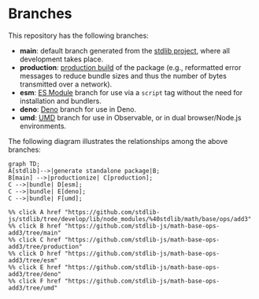 <!--

@license Apache-2.0

Copyright (c) 2022 The Stdlib Authors.

Licensed under the Apache License, Version 2.0 (the "License");
you may not use this file except in compliance with the License.
You may obtain a copy of the License at

    http://www.apache.org/licenses/LICENSE-2.0

Unless required by applicable law or agreed to in writing, software
distributed under the License is distributed on an "AS IS" BASIS,
WITHOUT WARRANTIES OR CONDITIONS OF ANY KIND, either express or implied.
See the License for the specific language governing permissions and
limitations under the License.

-->

# Branches

This repository has the following branches:

-   **main**: default branch generated from the [stdlib project][stdlib-url], where all development takes place.
-   **production**: [production build][production-url] of the package (e.g., reformatted error messages to reduce bundle sizes and thus the number of bytes transmitted over a network).
-   **esm**: [ES Module][esm-url] branch for use via a `script` tag without the need for installation and bundlers.
-   **deno**: [Deno][deno-url] branch for use in Deno.
-   **umd**: [UMD][umd-url] branch for use in Observable, or in dual browser/Node.js environments.

The following diagram illustrates the relationships among the above branches:

```mermaid
graph TD;
A[stdlib]-->|generate standalone package|B;
B[main] -->|productionize| C[production];
C -->|bundle| D[esm];
C -->|bundle| E[deno];
C -->|bundle| F[umd];

%% click A href "https://github.com/stdlib-js/stdlib/tree/develop/lib/node_modules/%40stdlib/math/base/ops/add3"
%% click B href "https://github.com/stdlib-js/math-base-ops-add3/tree/main"
%% click C href "https://github.com/stdlib-js/math-base-ops-add3/tree/production"
%% click D href "https://github.com/stdlib-js/math-base-ops-add3/tree/esm"
%% click E href "https://github.com/stdlib-js/math-base-ops-add3/tree/deno"
%% click F href "https://github.com/stdlib-js/math-base-ops-add3/tree/umd"
```

[stdlib-url]: https://github.com/stdlib-js/stdlib/tree/develop/lib/node_modules/%40stdlib/math/base/ops/add3
[production-url]: https://github.com/stdlib-js/math-base-ops-add3/tree/production
[deno-url]: https://github.com/stdlib-js/math-base-ops-add3/tree/deno
[umd-url]: https://github.com/stdlib-js/math-base-ops-add3/tree/umd
[esm-url]: https://github.com/stdlib-js/math-base-ops-add3/tree/esm